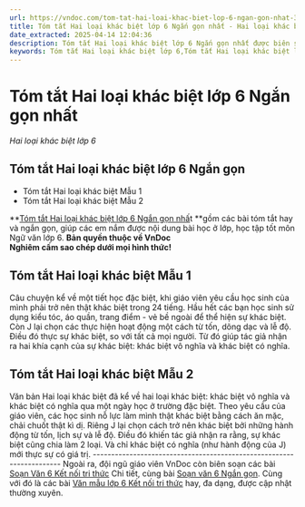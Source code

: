 ```yaml
---
url: https://vndoc.com/tom-tat-hai-loai-khac-biet-lop-6-ngan-gon-nhat-303257
title: Tóm tắt Hai loại khác biệt lớp 6 Ngắn gọn nhất - Hai loại khác biệt lớp 6 - VnDoc.com
date_extracted: 2025-04-14 12:04:36
description: Tóm tắt Hai loại khác biệt lớp 6 Ngắn gọn nhất được biên soạn nhằm giúp các em HS đạt kết quả tốt trong quá trình làm bài tập và học tập môn Ngữ văn lớp 6.
keywords: Tóm tắt Hai loại khác biệt lớp 6,Tóm tắt Hai loại khác biệt lớp 6 ngắn gọn,Hai loại khác biệt lớp 6,Tóm tắt bài Hai loại khác biệt lớp 6,Tóm tắt Hai loại khác biệt ngắn gọn nhất lớp 6,ngữ văn 6,ngữ văn 6 tập 2,soạn văn 6,soạn văn 6 tập 2,soạn văn lớp 6,soan van 6,ngữ văn lớp 6,văn lớp 6,văn 6
---
```


# Tóm tắt Hai loại khác biệt lớp 6 Ngắn gọn nhất
 _Hai loại khác biệt lớp 6_
## **Tóm tắt Hai loại khác biệt lớp 6 Ngắn gọn**
  * Tóm tắt Hai loại khác biệt Mẫu 1
  * Tóm tắt Hai loại khác biệt Mẫu 2

**[Tóm tắt Hai loại khác biệt lớp 6 Ngắn gọn nhấ](<https://vndoc.com/tom-tat-hai-loai-khac-biet-lop-6-ngan-gon-nhat-303257>)t **gồm các bài tóm tắt hay và ngắn gọn, giúp các em nắm được nội dung bài học ở lớp, học tập tốt môn Ngữ văn lớp 6.
**Bản quyền thuộc về VnDoc**   
**Nghiêm cấm sao chép dưới mọi hình thức\!**
## **Tóm tắt Hai loại khác biệt Mẫu 1**
Câu chuyện kể về một tiết học đặc biệt, khi giáo viên yêu cầu học sinh của mình phải trở nên thật khác biệt trong 24 tiếng. Hầu hết các bạn học sinh sử dụng kiểu tóc, áo quần, trang điểm - vẻ bề ngoài để thể hiện sự khác biệt. Còn J lại chọn các thực hiện hoạt động một cách từ tốn, dõng dạc và lễ độ. Điều đó thực sự khác biệt, so với tất cả mọi người. Từ đó giúp tác giả nhận ra hai khía cạnh của sự khác biệt: khác biệt vô nghĩa và khác biệt có nghĩa.
## **Tóm tắt Hai loại khác biệt Mẫu 2**
Văn bản Hai loại khác biệt đã kể về hai loại khác biệt: khác biệt vô nghĩa và khác biệt có nghĩa qua một ngày học ở trường đặc biệt. Theo yêu cầu của giáo viên, các học sinh nỗ lực làm mình thật khác biệt bằng cách ăn mặc, chải chuốt thật kì dị. Riêng J lại chọn cách trở nên khác biệt bởi những hành động từ tốn, lịch sự và lễ độ. Điều đó khiến tác giả nhận ra rằng, sự khác biệt cũng chia làm 2 loại. Và chỉ khác biệt có nghĩa \(như hành động của J\) mới thực sự có giá trị.
\---------------------------------------------------------------------
Ngoài ra, đội ngũ giáo viên VnDoc còn biên soạn các bài [Soạn Văn 6 Kết nối tri thức](<https://vndoc.com/mon-ngu-van-lop6>) Chi tiết, cùng bài [Soạn văn 6 Ngắn gọn](<https://vndoc.com/soan-van-6-sieu-ngan>). Cùng với đó là các bài [Văn mẫu lớp 6 Kết nối tri thức](<https://vndoc.com/van-mau-lop6>) hay, đa dạng, được cập nhật thường xuyên.
